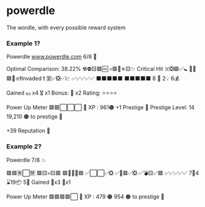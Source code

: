 # powerdle
The wordle, with every possible reward system

### Example 1?

Powerdle www.powerdle.com 6/8 🔆 

Optimal Comparison: 38.22%
☢️⛔🟨🟩🆒
💀🟥🛑✳️🟨✨ Critical Hit
☠️❎🟪✅🚼
🦴✅🟩✅❇️❗Invaded ❗ 
🈺✅❎✅💹
✅✅✅✅✅
⬛⬛⬛⬛⬛
⬛⬛⬛⬛⬛
8 🧭 2💡 6💰 

Gained 💷 x4 🎖️ x1
Bonus: 💎 x2 
Rating: ⭐⭐⭐⭐

Power Up Meter
🟪🟪⬜⬜⬜ 👾 
XP : 961🟠
+1 Prestige 👑 Prestige Level: 14
19,210 🟠 to prestige 👑

+39 Reputation 💠

### Example 2?

Powerdle 7/8 💥

🟩🟦🈶⬜🈲
🟩🟨💀🟨🟥
🟩🔷💀✅🟦
✅⬜⬜✅❎
✅💟🟥✅❎
✅💣🟨✅🟩
✅✅✅✅✅
7🧨4⌛19📦 5🔫
Gained 🎁x3 🥈x1

Power Up Meter
🟪🟪🟪🟪⬜ 👾 
XP : 479 🟠
954 🟠 to prestige 👑